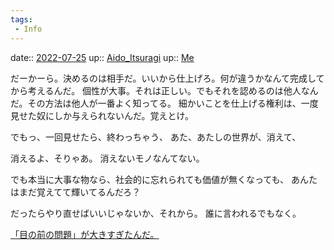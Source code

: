 ```yaml
---
tags:
 - Info
---
```


date:: [2022-07-25](Daily_Note/2022-07-25.md)
up:: [Aido_Itsuragi](../Bar/Novel/Nacaria/Aido_Itsuragi.md)
up:: [Me](../Bar/Novel/Chaos/Me.md)

だーかーら。決めるのは相手だ。いいから仕上げろ。何が違うかなんて完成してから考えるんだ。
個性が大事。それは正しい。でもそれを認めるのは他人なんだ。その方法は他人が一番よく知ってる。
細かいことを仕上げる権利は、一度見せた奴にしか与えられないんだ。覚えとけ。

でもっ、一回見せたら、終わっちゃう、
あた、あたしの世界が、消えて、

消えるよ、そりゃあ。
消えないモノなんてない。

でも本当に大事な物なら、社会的に忘れられても価値が無くなっても、
あんたはまだ覚えてて輝いてるんだろ？

だったらやり直せばいいじゃないか、それから。
誰に言われるでもなく。

[「目の前の問題」が大きすぎたんだ。](「目の前の問題」が大きすぎたんだ。.md)